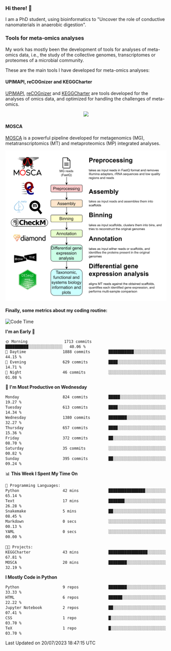 ### Hi there! 👋

I am a PhD student, using bioinformatics to "Uncover the role of conductive nanomaterials in anaerobic digestion".

### Tools for meta-omics analyses

My work has mostly been the development of tools for analyses of meta-omics data, i.e., the study of the collective genomes, transcriptomes or proteomes of a microbial community.

These are the main tools I have developed for meta-omics analyses:

#### UPIMAPI, reCOGnizer and KEGGCharter

[UPIMAPI](https://github.com/iquasere/UPIMAPI), [reCOGnizer](https://github.com/iquasere/reCOGnizer) and [KEGGCharter](https://github.com/iquasere/KEGGCharter) are tools developed for the analyses of omics data, and optimized for handling the challenges of meta-omics.

<p align="center">
    <img src="assets/annotation_paper.png">
</p>

#### MOSCA

[MOSCA](https://github.com/iquasere/MOSCA) is a powerful pipeline developed for metagenomics (MG), metatranscriptomics (MT) and metaproteomics (MP) integrated analyses.

<p align="center">
    <img src="assets/mosca_workflow.png" align="center" width="700">
</p>


#### Finally, some metrics about my coding routine:

<!--START_SECTION:waka-->
![Code Time](http://img.shields.io/badge/Code%20Time-625%20hrs%2029%20mins-blue)

**I'm an Early 🐤** 

```text
🌞 Morning                1713 commits        ██████████░░░░░░░░░░░░░░░   40.06 % 
🌆 Daytime                1888 commits        ███████████░░░░░░░░░░░░░░   44.15 % 
🌃 Evening                629 commits         ████░░░░░░░░░░░░░░░░░░░░░   14.71 % 
🌙 Night                  46 commits          ░░░░░░░░░░░░░░░░░░░░░░░░░   01.08 % 
```
📅 **I'm Most Productive on Wednesday** 

```text
Monday                   824 commits         █████░░░░░░░░░░░░░░░░░░░░   19.27 % 
Tuesday                  613 commits         ████░░░░░░░░░░░░░░░░░░░░░   14.34 % 
Wednesday                1380 commits        ████████░░░░░░░░░░░░░░░░░   32.27 % 
Thursday                 657 commits         ████░░░░░░░░░░░░░░░░░░░░░   15.36 % 
Friday                   372 commits         ██░░░░░░░░░░░░░░░░░░░░░░░   08.70 % 
Saturday                 35 commits          ░░░░░░░░░░░░░░░░░░░░░░░░░   00.82 % 
Sunday                   395 commits         ██░░░░░░░░░░░░░░░░░░░░░░░   09.24 % 
```


📊 **This Week I Spent My Time On** 

```text
💬 Programming Languages: 
Python                   42 mins             ████████████████░░░░░░░░░   65.14 % 
Text                     17 mins             ███████░░░░░░░░░░░░░░░░░░   26.28 % 
Snakemake                5 mins              ██░░░░░░░░░░░░░░░░░░░░░░░   08.45 % 
Markdown                 0 secs              ░░░░░░░░░░░░░░░░░░░░░░░░░   00.13 % 
YAML                     0 secs              ░░░░░░░░░░░░░░░░░░░░░░░░░   00.00 % 

🐱‍💻 Projects: 
KEGGCharter              43 mins             █████████████████░░░░░░░░   67.81 % 
MOSCA                    20 mins             ████████░░░░░░░░░░░░░░░░░   32.19 % 
```

**I Mostly Code in Python** 

```text
Python                   9 repos             ████████░░░░░░░░░░░░░░░░░   33.33 % 
HTML                     6 repos             ██████░░░░░░░░░░░░░░░░░░░   22.22 % 
Jupyter Notebook         2 repos             ██░░░░░░░░░░░░░░░░░░░░░░░   07.41 % 
CSS                      1 repo              █░░░░░░░░░░░░░░░░░░░░░░░░   03.70 % 
TeX                      1 repo              █░░░░░░░░░░░░░░░░░░░░░░░░   03.70 % 
```




 Last Updated on 20/07/2023 18:47:15 UTC
<!--END_SECTION:waka-->
